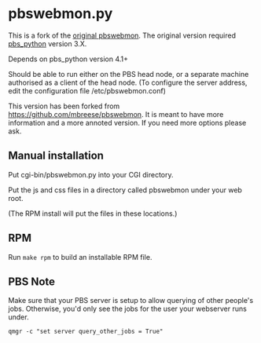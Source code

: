 pbswebmon.py
===

This is a fork of the [original pbswebmon](http://pbswebmon.sf.net).  The original version required [pbs\_python](https://subtrac.sara.nl/oss/pbs_python) version 3.X.

Depends on pbs_python version 4.1+

Should be able to run either on the PBS head node, or a 
separate machine authorised as a client of the head node. 
(To configure the server address, edit the configuration
file /etc/pbswebmon.conf)

This version has been forked from https://github.com/mbreese/pbswebmon. It is meant to have more information and a more annoted version.
If you need more options please ask.

Manual installation
---
Put cgi-bin/pbswebmon.py into your CGI directory.

Put the js and css files in a directory called pbswebmon under your web root.

(The RPM install will put the files in these locations.)

RPM
---
Run `make rpm` to build an installable RPM file.

PBS Note
---
Make sure that your PBS server is setup to allow querying of other people's jobs. Otherwise, you'd only see the jobs for the user your webserver runs under.

`qmgr -c "set server query_other_jobs = True"`
